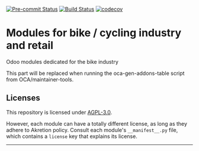 
<!-- /!\ Non OCA Context : Set here the badge of your runbot / runboat instance. -->
[![Pre-commit Status](https://github.com/Akretion/vertical-bike/actions/workflows/pre-commit.yml/badge.svg?branch=14.0)](https://github.com/Akretion/vertical-bike/actions/workflows/pre-commit.yml?query=branch%3A14.0)
[![Build Status](https://github.com/Akretion/vertical-bike/actions/workflows/test.yml/badge.svg?branch=14.0)](https://github.com/Akretion/vertical-bike/actions/workflows/test.yml?query=branch%3A14.0)
[![codecov](https://codecov.io/gh/Akretion/vertical-bike/branch/14.0/graph/badge.svg)](https://codecov.io/gh/Akretion/vertical-bike)
<!-- /!\ Non OCA Context : Set here the badge of your translation instance. -->

<!-- /!\ do not modify above this line -->

# Modules for bike / cycling industry and retail

Odoo modules dedicated for the bike industry

<!-- /!\ do not modify below this line -->

<!-- prettier-ignore-start -->

[//]: # (addons)

This part will be replaced when running the oca-gen-addons-table script from OCA/maintainer-tools.

[//]: # (end addons)

<!-- prettier-ignore-end -->

## Licenses

This repository is licensed under [AGPL-3.0](LICENSE).

However, each module can have a totally different license, as long as they adhere to Akretion
policy. Consult each module's `__manifest__.py` file, which contains a `license` key
that explains its license.

----
<!-- /!\ Non OCA Context : Set here the full description of your organization. -->
